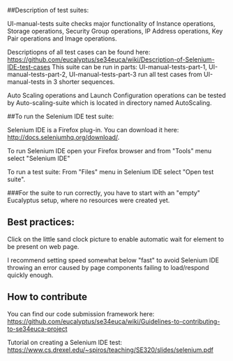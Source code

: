 ##Description of test suites:

UI-manual-tests suite checks major functionality of Instance operations, Storage operations, Security Group operations, IP Address operations, Key Pair operations and Image operations.

Descriptiopns of all test cases can be found here: https://github.com/eucalyptus/se34euca/wiki/Description-of-Selenium-IDE-test-cases
This suite can be run in parts: UI-manual-tests-part-1, UI-manual-tests-part-2, UI-manual-tests-part-3 run all test cases from UI-manual-tests in 3 shorter sequences.

Auto Scaling operations and  Launch Configuration operations can be tested by Auto-scaling-suite which is located in directory named AutoScaling.

##To run the Selenium IDE test suite: 


Selenium IDE is a Firefox plug-in. You can download it here: http://docs.seleniumhq.org/download/.

To run Selenium IDE open your Firefox browser and from "Tools" menu select "Selenium IDE"

To run a test suite: From "Files" menu in Selenium IDE select "Open test suite".

###For the suite to run correctly, you have to start with an "empty" Eucalyptus setup, where no resources were created yet.


## Best practices:

Click on the little sand clock picture to enable automatic wait for element to be present on web page.

I recommend setting speed somewhat below "fast" to avoid Selenium IDE throwing an error caused by page components failing to load/respond quickly enough. 

## How to contribute

You can find our code submission framework here: https://github.com/eucalyptus/se34euca/wiki/Guidelines-to-contributing-to-se34euca-project

Tutorial on creating a Selenium IDE test: https://www.cs.drexel.edu/~spiros/teaching/SE320/slides/selenium.pdf  

  


